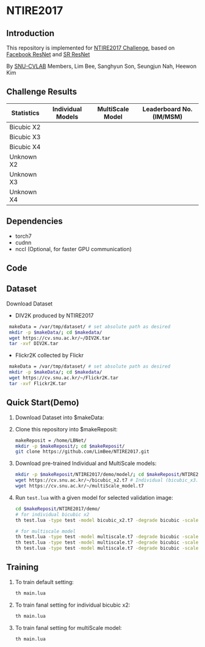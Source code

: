 # NTIRE2017

## Introduction
This repository is implemented for [NTIRE2017 Challenge](http://www.vision.ee.ethz.ch/ntire17/), based on [Facebook ResNet](https://github.com/facebook/fb.resnet.torch) and [SR ResNet](https://arxiv.org/pdf/1609.04802.pdf)

By [SNU-CVLAB](http://cv.snu.ac.kr/) Members, Lim Bee, Sanghyun Son, Seungjun Nah, Heewon Kim

## Challenge Results
Statistics | Individual Models| MultiScale Model| Leaderboard No.(IM/MSM) 
-- | -- | -- | --
Bicubic X2 |  |  | 
Bicubic X3 |  |  | 
Bicubic X4 |  |  | 
Unknown X2 |  |  | 
Unknown X3 |  |  | 
Unknown X4 |  |  | 

## Dependencies
* torch7
* cudnn
* nccl (Optional, for faster GPU communication)

## Code

## Dataset
Download Dataset
* DIV2K produced by NTIRE2017
```bash
 makeData = /var/tmp/dataset/ # set absolute path as desired
 mkdir -p $makeData/; cd $makedata/
 wget https://cv.snu.ac.kr/~/DIV2K.tar
 tar -xvf DIV2K.tar
```
* Flickr2K collected by Flickr
```bash
 makeData = /var/tmp/dataset/ # set absolute path as desired
 mkdir -p $makeData/; cd $makedata/
 wget https://cv.snu.ac.kr/~/Flickr2K.tar
 tar -xvf Flickr2K.tar
```
   

## Quick Start(Demo)

1. Download Dataset into $makeData:

2. Clone this repository into $makeReposit:

   ```bash
   makeReposit = /home/LBNet/
   mkdir -p $makeReposit/; cd $makeReposit/
   git clone https://github.com/LimBee/NTIRE2017.git
   ```

3. Download pre-trained Individual and MultiScale models:

   ```bash
   mkdir -p $makeReposit/NTIRE2017/demo/model/; cd $makeReposit/NTIRE2017/demo/model/
   wget https://cv.snu.ac.kr/~/bicubic_x2.t7 # Individual (bicubic_x3.t7 ~ unknown_x4.t7) 
   wget https://cv.snu.ac.kr/~/multiScale_model.t7
   ```

4. Run `test.lua` with a given model for selected validation image:

   ```bash
   cd $makeReposit/NTIRE2017/demo/
   # for individual bicubic x2
   th test.lua -type test -model bicubic_x2.t7 -degrade bicubic -scale 2 -nGPU 2 -selfEnsemble true -chopShave 10 -chopSize 16e4
   
   # for multiscale model
   th test.lua -type test -model multiscale.t7 -degrade bicubic -scale 2 -swap 1 -nGPU 2 -selfEnsemble true -chopShave 20 -chopSize 20e4 -dataDir ../../
   th test.lua -type test -model multiscale.t7 -degrade bicubic -scale 3 -swap 2 -nGPU 2 -selfEnsemble true -chopShave 20 -chopSize 24e4 -dataDir ../../
   th test.lua -type test -model multiscale.t7 -degrade bicubic -scale 4 -swap 3 -nGPU 2 -selfEnsemble true -chopShave 20 -chopSize 24e4 -dataDir ../../
   ```

## Training

1. To train default setting:

   ```bash
   th main.lua
   ```

2. To train fanal setting for individual bicubic x2:

   ```bash
   th main.lua 
   ```

3. To train fanal setting for multiScale model:

   ```bash
   th main.lua 
   ```



